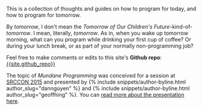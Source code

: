 
This is a collection of thoughts and guides on how to program for today, and how to program for tomorrow.

By _tomorrow_, I don't mean the _Tomorrow of Our Children's Future_-kind-of-_tomorrow_. I mean, literally, _tomorrow_. As in, when you wake up tomorrow morning, what can you program while drinking your first cup of coffee? Or during your lunch break, or as part of your normally non-programming job?


Feel free to make comments or edits to this site's __Github repo__: [{{site.github_repo}}](https://github.com/{{site.github_repo}})



The topic of _Mundane Programming_ was conceived for a session at [SRCCON 2015](http://srccon.org/) and presented by {% include snippets/author-byline.html author_slug="dannguyen" %} and {% include snippets/author-byline.html author_slug="geoffhing" %}. You can [read more about the presentation here](/about/#srccon-2015).





